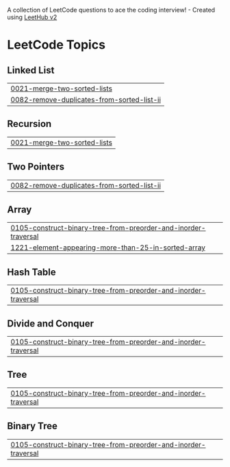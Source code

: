 A collection of LeetCode questions to ace the coding interview! - Created using [LeetHub v2](https://github.com/arunbhardwaj/LeetHub-2.0)
<!---LeetCode Topics Start-->
# LeetCode Topics
## Linked List
|  |
| ------- |
| [0021-merge-two-sorted-lists](https://github.com/HARSHITA4170/leetcode/tree/master/0021-merge-two-sorted-lists) |
| [0082-remove-duplicates-from-sorted-list-ii](https://github.com/HARSHITA4170/leetcode/tree/master/0082-remove-duplicates-from-sorted-list-ii) |
## Recursion
|  |
| ------- |
| [0021-merge-two-sorted-lists](https://github.com/HARSHITA4170/leetcode/tree/master/0021-merge-two-sorted-lists) |
## Two Pointers
|  |
| ------- |
| [0082-remove-duplicates-from-sorted-list-ii](https://github.com/HARSHITA4170/leetcode/tree/master/0082-remove-duplicates-from-sorted-list-ii) |
## Array
|  |
| ------- |
| [0105-construct-binary-tree-from-preorder-and-inorder-traversal](https://github.com/HARSHITA4170/leetcode/tree/master/0105-construct-binary-tree-from-preorder-and-inorder-traversal) |
| [1221-element-appearing-more-than-25-in-sorted-array](https://github.com/HARSHITA4170/leetcode/tree/master/1221-element-appearing-more-than-25-in-sorted-array) |
## Hash Table
|  |
| ------- |
| [0105-construct-binary-tree-from-preorder-and-inorder-traversal](https://github.com/HARSHITA4170/leetcode/tree/master/0105-construct-binary-tree-from-preorder-and-inorder-traversal) |
## Divide and Conquer
|  |
| ------- |
| [0105-construct-binary-tree-from-preorder-and-inorder-traversal](https://github.com/HARSHITA4170/leetcode/tree/master/0105-construct-binary-tree-from-preorder-and-inorder-traversal) |
## Tree
|  |
| ------- |
| [0105-construct-binary-tree-from-preorder-and-inorder-traversal](https://github.com/HARSHITA4170/leetcode/tree/master/0105-construct-binary-tree-from-preorder-and-inorder-traversal) |
## Binary Tree
|  |
| ------- |
| [0105-construct-binary-tree-from-preorder-and-inorder-traversal](https://github.com/HARSHITA4170/leetcode/tree/master/0105-construct-binary-tree-from-preorder-and-inorder-traversal) |
<!---LeetCode Topics End-->